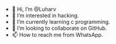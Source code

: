 - 👋 Hi, I’m @Luharv
- 👀 I’m interested in hacking.
- 🌱 I’m currently learning c programming. 
- 💞️ I’m looking to collaborate on GitHub.
- 📫 How to reach me from WhatsApp.

<!---
Luharv/Luharv is a ✨ special ✨ repository because its `README.md` (this file) appears on your GitHub profile.
You can click the Preview link to take a look at your changes.
--->
